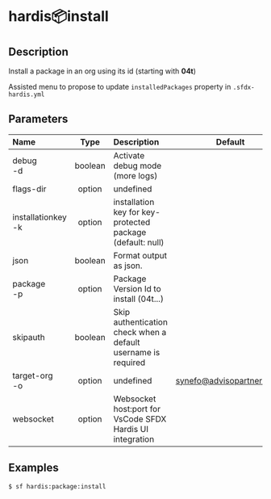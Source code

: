 <!-- This file has been generated with command 'sf hardis:doc:plugin:generate'. Please do not update it manually or it may be overwritten -->
# hardis:package:install

## Description

Install a package in an org using its id (starting with **04t**)

Assisted menu to propose to update `installedPackages` property in `.sfdx-hardis.yml`


## Parameters

|Name|Type|Description|Default|Required|Options|
|:---|:--:|:----------|:-----:|:------:|:-----:|
|debug<br/>-d|boolean|Activate debug mode (more logs)||||
|flags-dir|option|undefined||||
|installationkey<br/>-k|option|installation key for key-protected package (default: null)||||
|json|boolean|Format output as json.||||
|package<br/>-p|option|Package Version Id to install (04t...)||||
|skipauth|boolean|Skip authentication check when a default username is required||||
|target-org<br/>-o|option|undefined|synefo@advisopartners.com|||
|websocket|option|Websocket host:port for VsCode SFDX Hardis UI integration||||

## Examples

```shell
$ sf hardis:package:install
```


